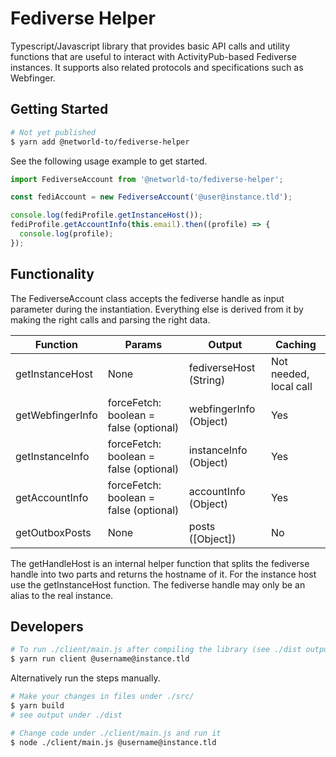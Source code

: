 # Fediverse Helper

Typescript/Javascript library that provides basic API calls and utility functions
that are useful to interact with ActivityPub-based Fediverse instances. It
supports also related protocols and specifications such as Webfinger.

## Getting Started

```sh
# Not yet published
$ yarn add @networld-to/fediverse-helper
```

See the following usage example to get started.

```js
import FediverseAccount from '@networld-to/fediverse-helper';

const fediAccount = new FediverseAccount('@user@instance.tld');

console.log(fediProfile.getInstanceHost());
fediProfile.getAccountInfo(this.email).then((profile) => {
  console.log(profile);
});
```

## Functionality

The FediverseAccount class accepts the fediverse handle as input parameter
during the instantiation. Everything else is derived from it by making the
right calls and parsing the right data.

| Function         | Params                                 | Output                 | Caching                |
| ---------------- | -------------------------------------- | ---------------------- | ---------------------- |
| getInstanceHost  | None                                   | fediverseHost (String) | Not needed, local call |
| getWebfingerInfo | forceFetch: boolean = false (optional) | webfingerInfo (Object) | Yes                    |
| getInstanceInfo  | forceFetch: boolean = false (optional) | instanceInfo (Object)  | Yes                    |
| getAccountInfo   | forceFetch: boolean = false (optional) | accountInfo (Object)   | Yes                    |
| getOutboxPosts   | None                                   | posts (\[Object\])     | No                     |

The getHandleHost is an internal helper function that splits the fediverse
handle into two parts and returns the hostname of it. For the instance host
use the getInstanceHost function. The fediverse handle may only be an alias
to the real instance.

## Developers

```sh
# To run ./client/main.js after compiling the library (see ./dist output)
$ yarn run client @username@instance.tld
```

Alternatively run the steps manually.

```sh
# Make your changes in files under ./src/
$ yarn build
# see output under ./dist

# Change code under ./client/main.js and run it
$ node ./client/main.js @username@instance.tld
```
